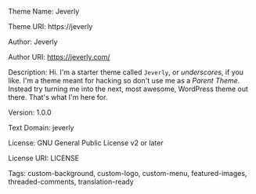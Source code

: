 Theme Name: Jeverly

Theme URI: https://jeverly

Author: Jeverly

Author URI: https://jeverly.com/

Description: Hi. I'm a starter theme called <code>Jeverly</code>, or <em>underscores</em>, if you like. I'm a theme meant for hacking so don't use me as a <em>Parent Theme</em>. Instead try turning me into the next, most awesome, WordPress theme out there. That's what I'm here for.

Version: 1.0.0

Text Domain: jeverly

License: GNU General Public License v2 or later

License URI: LICENSE

Tags: custom-background, custom-logo, custom-menu, featured-images, threaded-comments, translation-ready
